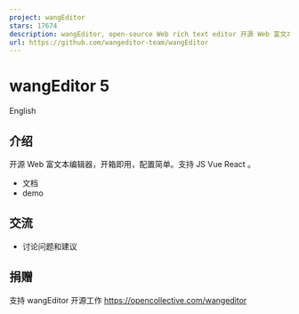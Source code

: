 ```yaml
---
project: wangEditor
stars: 17674
description: wangEditor, open-source Web rich text editor 开源 Web 富文本编辑器
url: https://github.com/wangeditor-team/wangEditor
---
```


wangEditor 5
============

English

介绍
--

开源 Web 富文本编辑器，开箱即用，配置简单。支持 JS Vue React 。

-   文档
-   demo

交流
--

-   讨论问题和建议

捐赠
--

支持 wangEditor 开源工作 https://opencollective.com/wangeditor
